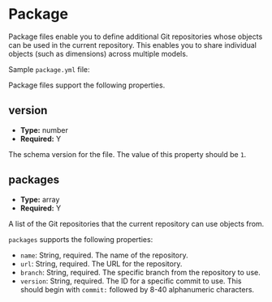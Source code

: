 # Package

Package files enable you to define additional Git repositories whose
objects can be used in the current repository. This enables you to share
individual objects (such as dimensions) across multiple models.

Sample `package.yml` file:

Package files support the following properties.

## version

- **Type:** number
- **Required:** Y

The schema version for the file. The value of this property should be
`1`.

## packages

- **Type:** array
- **Required:** Y

A list of the Git repositories that the current repository can use
objects from.

`packages` supports the following properties:

- `name`: String, required. The name of the repository.
- `url`: String, required. The URL for the repository.
- `branch`: String, required. The specific branch from the repository to
  use.
- `version`: String, required. The ID for a specific commit to use. This
  should begin with `commit:` followed by 8-40 alphanumeric characters.
